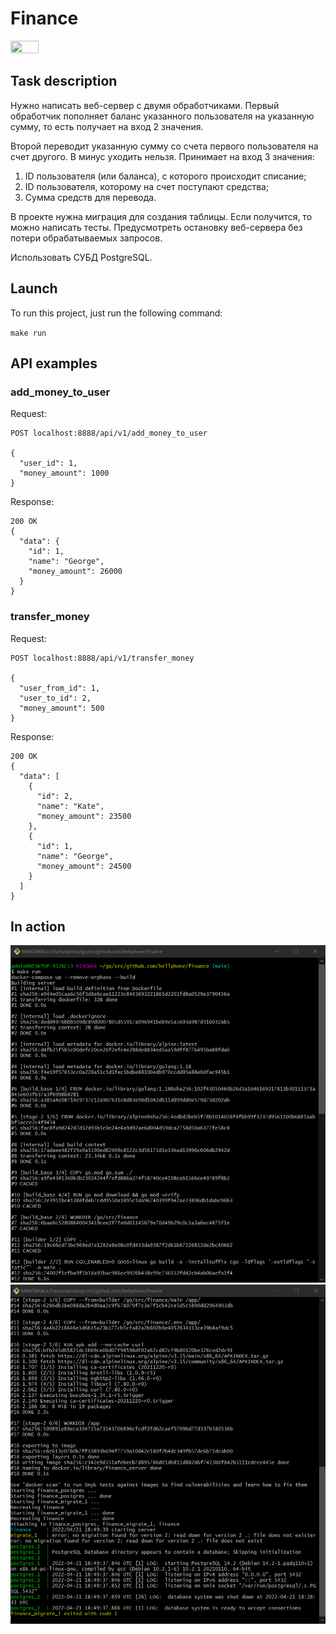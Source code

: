 # Finance
<img src="https://logos-download.com/wp-content/uploads/2019/01/Golang_Logo.png" height="30%" width="30%" />

## Task description
Нужно написать веб-сервер с двумя обработчиками.
Первый обработчик пополняет баланс указанного пользователя на указанную сумму, то есть получает на вход 2 значения.

Второй переводит указанную сумму со счета первого пользователя на счет другого. В минус уходить нельзя. Принимает на вход 3 значения:
1. ID пользователя (или баланса), с которого происходит списание;
2. ID пользователя, которому на счет поступают средства;
3. Сумма средств для перевода.

В проекте нужна миграция для создания таблицы. Если получится, то можно написать тесты.
Предусмотреть остановку веб-сервера без потери обрабатываемых запросов.

Использовать СУБД PostgreSQL.

## Launch
To run this project, just run the following command:

`make run`

## API examples
### add_money_to_user
Request:
```
POST localhost:8888/api/v1/add_money_to_user

{
  "user_id": 1,
  "money_amount": 1000
}
```

Response:
```
200 OK
{
  "data": {
    "id": 1,
    "name": "George",
    "money_amount": 26000
  }
}
```

### transfer_money
Request:
```
POST localhost:8888/api/v1/transfer_money

{
  "user_from_id": 1,
  "user_to_id": 2,
  "money_amount": 500
}
```

Response:
```
200 OK
{
  "data": [
    {
      "id": 2,
      "name": "Kate",
      "money_amount": 23500
    },
    {
      "id": 1,
      "name": "George",
      "money_amount": 24500
    }
  ]
}
```

## In action

![Picture](assets/cmd.png)
![Picture](assets/cmd_2.png)
